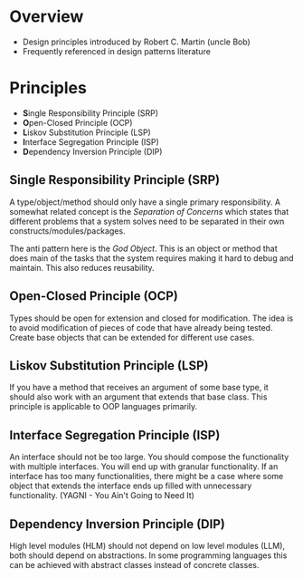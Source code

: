 # Overview

-   Design principles introduced by Robert C. Martin (uncle Bob)
-   Frequently referenced in design patterns literature

# Principles

-   **S**ingle Responsibility Principle (SRP)
-   **O**pen-Closed Principle (OCP)
-   **L**iskov Substitution Principle (LSP)
-   **I**nterface Segregation Principle (ISP)
-   **D**ependency Inversion Principle (DIP)

## Single Responsibility Principle (SRP)

A type/object/method should only have a single primary responsibility. A somewhat related concept is the  _Separation of Concerns_  which states that different problems that a system solves need to be separated in their own constructs/modules/packages.

The anti pattern here is the  _God Object_. This is an object or method that does main of the tasks that the system requires making it hard to debug and maintain. This also reduces reusability.

## Open-Closed Principle (OCP)

Types should be open for extension and closed for modification. The idea is to avoid modification of pieces of code that have already being tested. Create base objects that can be extended for different use cases.

## Liskov Substitution Principle (LSP)

If you have a method that receives an argument of some base type, it should also work with an argument that extends that base class. This principle is applicable to OOP languages primarily.

## Interface Segregation Principle (ISP)

An interface should not be too large. You should compose the functionality with multiple interfaces. You will end up with granular functionality. If an interface has too many functionalities, there might be a case where some object that extends the interface ends up filled with unnecessary functionality. (YAGNI - You Ain't Going to Need It)

## Dependency Inversion Principle (DIP)

High level modules (HLM) should not depend on low level modules (LLM), both should depend on abstractions. In some programming languages this can be achieved with abstract classes instead of concrete classes.